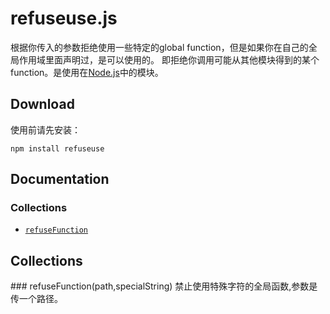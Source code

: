 # refuseuse.js


根据你传入的参数拒绝使用一些特定的global function，但是如果你在自己的全局作用域里面声明过，是可以使用的。
即拒绝你调用可能从其他模块得到的某个function。是使用在[Node.js](http://nodejs.org)中的模块。


## Download

使用前请先安装：

    npm install refuseuse


## Documentation

### Collections

* [`refuseFunction`](#refuseFunction)



## Collections
<a name="refuseFunction" />
### refuseFunction(path,specialString)
禁止使用特殊字符的全局函数,参数是传一个路径。




